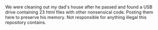 We were cleaning out my dad's house after he passed and found a USB drive containing 23 html files with other nonsensical code. Posting them here to preserve his memory. Not responsible for anything illegal this repository contains.
